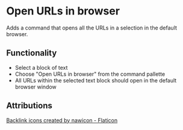 # Open URLs in browser

Adds a command that opens all the URLs in a selection in the default browser.

## Functionality
* Select a block of text
* Choose "Open URLs in browser" from the command pallette
* All URLs within the selected text block should open in the default browser window

## Attributions
[Backlink icons created by nawicon - Flaticon](https://www.flaticon.com/free-icons/backlink)